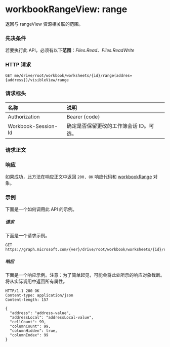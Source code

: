 # <a name="workbookrangeview-range"></a>workbookRangeView: range
返回与 rangeView 资源相关联的范围。

### <a name="prerequisites"></a>先决条件
若要执行此 API，必须有以下**范围**：_Files.Read、Files.ReadWrite_

### <a name="http-request"></a>HTTP 请求
<!-- { "blockType": "ignored" } -->
```http
GET me/drive/root/workbook/worksheets/{id}/range(addres={address})/visibleView/range

```
### <a name="request-headers"></a>请求标头
| 名称       | 说明|
|:---------------|:----------|
| Authorization  | Bearer {code}|
| Workbook-Session-Id  | 确定是否保留更改的工作簿会话 ID。可选。|

### <a name="request-body"></a>请求正文

### <a name="response"></a>响应
如果成功，此方法在响应正文中返回 `200, OK` 响应代码和 [workbookRange](../resources/range.md) 对象。

### <a name="example"></a>示例
下面是一个如何调用此 API 的示例。
##### <a name="request"></a>请求
下面是一个请求示例。
<!-- {
  "blockType": "request",
  "name": "workbookrangeview_range"
}-->
```http
GET https://graph.microsoft.com/{ver}/drive/root/workbook/worksheets/{id}/range(addres='A1:Z10')/visibleView/range
```

##### <a name="response"></a>响应
下面是一个响应示例。注意：为了简单起见，可能会将此处所示的响应对象截断。将从实际调用中返回所有属性。
<!-- {
  "blockType": "response",
  "truncated": true,
  "@odata.type": "microsoft.graph.range"
} -->
```http
HTTP/1.1 200 OK
Content-type: application/json
Content-length: 157

{
  "address": "address-value",
  "addressLocal": "addressLocal-value",
  "cellCount": 99,
  "columnCount": 99,
  "columnHidden": true,
  "columnIndex": 99
}
```
